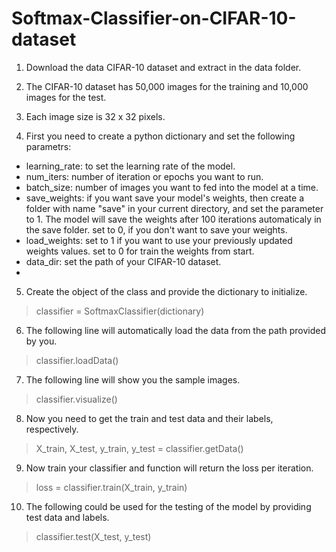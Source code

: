 # Softmax-Classifier-on-CIFAR-10-dataset

1. Download the data CIFAR-10 dataset and extract in the data folder.

2. The CIFAR-10 dataset has 50,000 images for the training and 10,000 images for the test.

3. Each image size is 32 x 32 pixels.

4. First you need to create a python dictionary and set the following parametrs:
  - learning_rate: to set the learning rate of the model.
  - num_iters: number of iteration or epochs you want to run.
  - batch_size: number of images you want to fed into the model at a time.
  - save_weights: if you want save your model's weights, then create a folder with name "save" in your current directory, and set the parameter to 1. The model will save the weights after 100 iterations automaticaly in the save folder. set to 0, if you don't want to save your weights.
  - load_weights: set to 1 if you want to use your previously updated weights values. set to 0 for train the weights from start.
  - data_dir: set the path of your CIFAR-10 dataset.
  -
5. Create the object of the class and provide the dictionary to initialize.
  > classifier = SoftmaxClassifier(dictionary)
  >
6. The following line will automatically load the data from the path provided by you.
  > classifier.loadData()
  
7. The following line will show you the sample images.
  > classifier.visualize()
  
8. Now you need to get the train and test data and their labels, respectively.
  > X_train, X_test, y_train, y_test = classifier.getData()
  
9. Now train your classifier and function will return the loss per iteration.
  > loss = classifier.train(X_train, y_train)
  
10. The following could be used for the testing of the model by providing test data and labels.
  > classifier.test(X_test, y_test)
